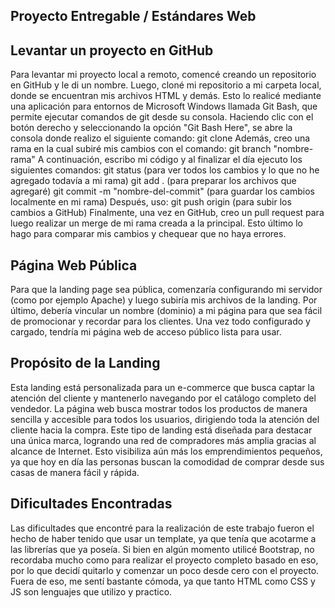 ## Proyecto Entregable / Estándares Web

## Levantar un proyecto en GitHub
Para levantar mi proyecto local a remoto, comencé creando un repositorio en GitHub y le di un nombre. Luego, cloné mi repositorio a mi carpeta local, donde se encuentran mis archivos HTML y demás. Esto lo realicé mediante una aplicación para entornos de Microsoft Windows llamada Git Bash, que permite ejecutar comandos de git desde su consola. Haciendo clic con el botón derecho y seleccionando la opción "Git Bash Here", se abre la consola donde realizo el siguiente comando: 
git clone <url-del-repositorio-remoto>
Además, creo una rama en la cual subiré mis cambios con el comando: 
git branch "nombre-rama"
A continuación, escribo mi código y al finalizar el día ejecuto los siguientes comandos: 
git status (para ver todos los cambios y lo que no he agregado todavía a mi rama)
git add . (para preparar los archivos que agregaré) 
git commit -m "nombre-del-commit" (para guardar los cambios localmente en mi rama)
Después, uso:
git push origin <nombre-rama> (para subir los cambios a GitHub)
Finalmente, una vez en GitHub, creo un pull request para luego realizar un merge de mi rama creada a la principal. Esto último lo hago para comparar mis cambios y chequear que no haya errores.

## Página Web Pública
Para que la landing page sea pública, comenzaría configurando mi servidor (como por ejemplo Apache) y luego subiría mis archivos de la landing. Por último, debería vincular un nombre (dominio) a mi página para que sea fácil de promocionar y recordar para los clientes. Una vez todo configurado y cargado, tendría mi página web de acceso público lista para usar.

## Propósito de la Landing
Esta landing está personalizada para un e-commerce que busca captar la atención del cliente y mantenerlo navegando por el catálogo completo del vendedor. La página web busca mostrar todos los productos de manera sencilla y accesible para todos los usuarios, dirigiendo toda la atención del cliente hacia la compra. Este tipo de landing está diseñada para destacar una única marca, logrando una red de compradores más amplia gracias al alcance de Internet. Esto visibiliza aún más los emprendimientos pequeños, ya que hoy en día las personas buscan la comodidad de comprar desde sus casas de manera fácil y rápida.

## Dificultades Encontradas
Las dificultades que encontré para la realización de este trabajo fueron el hecho de haber tenido que usar un template, ya que tenía que acotarme a las librerías que ya poseía. Si bien en algún momento utilicé Bootstrap, no recordaba mucho como para realizar el proyecto completo basado en eso, por lo que decidí quitarlo y comenzar un poco desde cero con el proyecto. Fuera de eso, me sentí bastante cómoda, ya que tanto HTML como CSS y JS son lenguajes que utilizo y practico.

